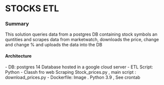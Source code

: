 <h1> STOCKS ETL </h1>

<h3> Summary </h3>
This solution queries data from a postgres DB containing stock symbols an quntities and scrapes data from marketwatch, downloads the price, change and change % and uploads the data into the DB

<h4> Architecture </h4>
 - DB: postgres 14 Database hosted in a google cloud server
 - ETL Script: Python - Classh fro web Scraping Stock_prices.py , main script : download_prices.py
 - Dockerfile: Image . Python 3.9 , See crontab 


